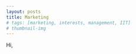 ```yaml
---
layout: posts
title: Marketing
# tags: [marketing, interests, management, IIT]
# thumbnail-img
---
```


Hi, 
